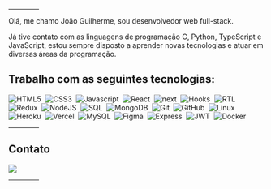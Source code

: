 <hr style="width: 60px"/>
Olá, me chamo João Guilherme, sou desenvolvedor web full-stack.

Já tive contato com as linguagens de programação C, Python, TypeScript e JavaScript, estou sempre disposto a aprender novas tecnologias e atuar em diversas áreas da programação.

## Trabalho com as seguintes tecnologias:
![HTML5](https://img.shields.io/badge/-HTML5-E34F26?style=flat=square&logo=html5&logoColor=white)&nbsp;
![CSS3](https://img.shields.io/badge/-CSS3-1572B6?style=flat=square&logo=css3&logoColor=white)&nbsp;
![Javascript](https://img.shields.io/badge/-Javascript-yellow?style=flat=square&logo=javascript&logoColor=white)&nbsp;
![React](https://img.shields.io/badge/-React-61DAFB?style=flat=square&logo=react&logoColor=black)&nbsp;
![next](https://img.shields.io/badge/next.js-000000?style=flat&logo=nextdotjs&logoColor=white)&nbsp;
![Hooks](https://img.shields.io/badge/-Hooks-61DAFB?style=flat=square&logo=react&logoColor=black)&nbsp;
![RTL](https://img.shields.io/badge/-RTL-61DAFB?style=flat=square&logo=react&logoColor=black)&nbsp;
![Redux](https://img.shields.io/badge/-Redux-764ABC?style=flat=square&logo=redux&logoColor=white)&nbsp;
![NodeJS](https://img.shields.io/badge/-Node.Js-339933?style=flat=square&logo=node.js&logoColor=white)&nbsp;
![SQL](https://img.shields.io/badge/-SQL-4479A1?style=flat=square&logo=mysql&logoColor=white)&nbsp;
![MongoDB](https://img.shields.io/badge/-MongoDB-47A248?style=flat=square&logo=mongodb&logoColor=white)&nbsp;
![Git](https://img.shields.io/badge/-Git-F05032?style=flat=square&logo=git&logoColor=white)&nbsp;
![GitHub](https://img.shields.io/badge/-GitHub-181717?style=flat=square&logo=github&logoColor=white)&nbsp;
![Linux](https://img.shields.io/badge/-Linux-FCC624?style=flat=square&logo=linux&logoColor=black)&nbsp;
![Heroku](https://img.shields.io/badge/Heroku-430098?style=flat&logo=heroku&logoColor=white)&nbsp;
![Vercel](https://img.shields.io/badge/Vercel-000000?style=flat&logo=vercel&logoColor=white)&nbsp;
![MySQL](https://img.shields.io/badge/MySQL-005C84?style=flat&logo=mysql&logoColor=white)&nbsp;
![Figma](https://img.shields.io/badge/Figma-F24E1E?style=flat&logo=figma&logoColor=white)&nbsp;
![Express](https://img.shields.io/badge/Express.js-000000?style=flat&logo=express&logoColor=white)&nbsp;
![JWT](https://img.shields.io/badge/JWT-000000?style=flat&logo=JSON%20web%20tokens&logoColor=white)&nbsp;
![Docker](https://img.shields.io/badge/Docker-2CA5E0?style=flat&logo=docker&logoColor=white)&nbsp;
<hr style="width: 60px"/>

## Contato
  <div> 
    <a href="https://www.linkedin.com/in/jo%C3%A3odeoliveira/" target="_blank">
      <img src="https://img.shields.io/badge/-LinkedIn-%230077B5?style=for-the-badge&logo=linkedin&logoColor=white" target="_blank">
    </a> 
  </div>
<hr style="width: 60px"/>
